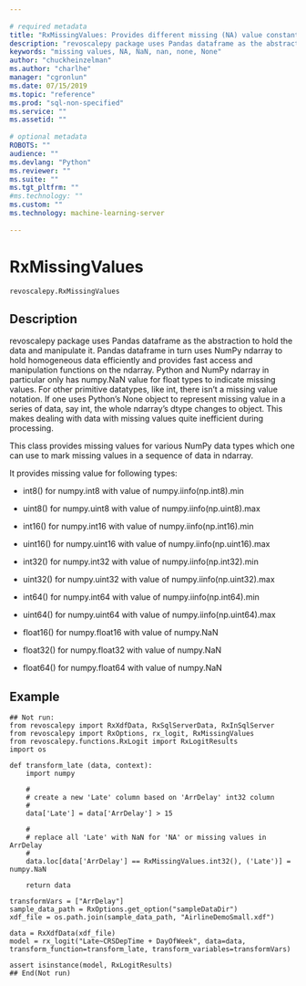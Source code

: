 ```yaml
--- 
 
# required metadata 
title: "RxMissingValues: Provides different missing (NA) value constants for various scalar types (revoscalepy)" 
description: "revoscalepy package uses Pandas dataframe as the abstraction to hold the data and manipulate it. Pandas dataframe in turn uses NumPy ndarray to hold homogeneous data efficiently and provides fast access and manipulation functions on the ndarray. Python and NumPy ndarray in particular only has numpy.NaN value for float types to indicate missing values. For other primitive datatypes, like int, there isn’t a missing value notation. If one uses Python’s None object to represent missing value in a series of data, say int, the whole ndarray’s dtype changes to object. This makes dealing with data with missing values quite inefficient during processing.This class provides missing values for various NumPy data types which one can use to mark missing values in a sequence of data in ndarray.It provides missing value for following types:int8() for numpy.int8 with value of numpy.iinfo(np.int8).min  uint8() for numpy.uint8 with value of numpy.iinfo(np.uint8).max  int16() for numpy.int16 with value of numpy.iinfo(np.int16).min  uint16() for numpy.uint16 with value of numpy.iinfo(np.uint16).max  int32() for numpy.int32 with value of numpy.iinfo(np.int32).min  uint32() for numpy.uint32 with value of numpy.iinfo(np.uint32).max  int64() for numpy.int64 with value of numpy.iinfo(np.int64).min  uint64() for numpy.uint64 with value of numpy.iinfo(np.uint64).max  float16() for numpy.float16 with value of numpy.NaN  float32() for numpy.float32 with value of numpy.NaN  float64() for numpy.float64 with value of numpy.NaN" 
keywords: "missing values, NA, NaN, nan, none, None" 
author: "chuckheinzelman"
ms.author: "charlhe" 
manager: "cgronlun" 
ms.date: 07/15/2019
ms.topic: "reference" 
ms.prod: "sql-non-specified"
ms.service: "" 
ms.assetid: "" 
 
# optional metadata 
ROBOTS: "" 
audience: "" 
ms.devlang: "Python" 
ms.reviewer: "" 
ms.suite: "" 
ms.tgt_pltfrm: "" 
#ms.technology: "" 
ms.custom: "" 
ms.technology: machine-learning-server
 
---
```


# RxMissingValues


 



```
revoscalepy.RxMissingValues
```





## Description

revoscalepy package uses Pandas dataframe as the abstraction to hold the
data and manipulate it. Pandas dataframe in turn uses NumPy ndarray to
hold homogeneous data efficiently and provides fast access and manipulation
functions on the ndarray. Python and NumPy ndarray in particular only has
numpy.NaN value for float types to indicate missing values. For other primitive
datatypes, like int, there isn’t a missing value notation. If one uses Python’s
None object to represent missing value in a series of data, say int, the whole
ndarray’s dtype changes to object. This makes dealing with data with
missing values quite inefficient during processing.

This class provides missing values for various NumPy data types which one
can use to mark missing values in a sequence of data in ndarray.

It provides missing value for following types:

* int8() for numpy.int8 with value of numpy.iinfo(np.int8).min 

* uint8() for numpy.uint8 with value of numpy.iinfo(np.uint8).max 

* int16() for numpy.int16 with value of numpy.iinfo(np.int16).min 

* uint16() for numpy.uint16 with value of numpy.iinfo(np.uint16).max 

* int32() for numpy.int32 with value of numpy.iinfo(np.int32).min 

* uint32() for numpy.uint32 with value of numpy.iinfo(np.uint32).max 

* int64() for numpy.int64 with value of numpy.iinfo(np.int64).min 

* uint64() for numpy.uint64 with value of numpy.iinfo(np.uint64).max 

* float16() for numpy.float16 with value of numpy.NaN 

* float32() for numpy.float32 with value of numpy.NaN 

* float64() for numpy.float64 with value of numpy.NaN 


## Example



```
## Not run:
from revoscalepy import RxXdfData, RxSqlServerData, RxInSqlServer
from revoscalepy import RxOptions, rx_logit, RxMissingValues
from revoscalepy.functions.RxLogit import RxLogitResults
import os

def transform_late (data, context):
    import numpy

    #
    # create a new 'Late' column based on 'ArrDelay' int32 column
    #
    data['Late'] = data['ArrDelay'] > 15

    #
    # replace all 'Late' with NaN for 'NA' or missing values in ArrDelay
    #
    data.loc[data['ArrDelay'] == RxMissingValues.int32(), ('Late')] = numpy.NaN

    return data

transformVars = ["ArrDelay"]
sample_data_path = RxOptions.get_option("sampleDataDir")
xdf_file = os.path.join(sample_data_path, "AirlineDemoSmall.xdf")

data = RxXdfData(xdf_file)
model = rx_logit("Late~CRSDepTime + DayOfWeek", data=data, transform_function=transform_late, transform_variables=transformVars)

assert isinstance(model, RxLogitResults)
## End(Not run)
```

